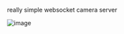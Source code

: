 really simple websocket camera server

![image](https://github.com/turecross321/camera/assets/51852312/01670491-860c-4b70-9b50-298862373ece)
